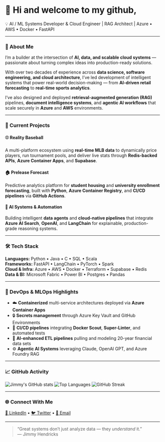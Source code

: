 # 👋 Hi and welcome to my github, 
💡 AI / ML Systems Developer & Cloud Engineer | RAG Architect | Azure • AWS • Docker • FastAPI  

---

### 🚀 About Me

I’m a builder at the intersection of **AI, data, and scalable cloud systems** — passionate about turning complex ideas into production-ready solutions.  

With over two decades of experience across **data science, software engineering, and cloud architecture**, I’ve led development of intelligent systems that power real-world decision-making — from **AI-driven retail forecasting** to **real-time sports analytics**.

I’ve also designed and deployed **retrieval-augmented generation (RAG)** pipelines, **document intelligence systems**, and **agentic AI workflows** that scale securely in **Azure** and **AWS** environments.

---

### 🧠 Current Projects

#### ⚾ Reality Baseball  
A multi-platform ecosystem using **real-time MLB data** to dynamically price players, run tournament pools, and deliver live stats through **Redis-backed APIs**, **Azure Container Apps**, and **Supabase**.  

#### 🏠 Prelease Forecast  
Predictive analytics platform for **student housing** and **university enrollment forecasting**, built with **Python**, **Azure Container Registry**, and **CI/CD pipelines** via **GitHub Actions**.  

#### 🧩 AI Systems & Automation  
Building intelligent **data agents** and **cloud-native pipelines** that integrate **Azure AI Search**, **OpenAI**, and **LangChain** for explainable, production-grade reasoning systems.

---

### 🛠️ Tech Stack

**Languages:** Python • Java • C • SQL • Scala  
**Frameworks:** FastAPI • LangChain • PyTorch • Spark  
**Cloud & Infra:** Azure • AWS • Docker • Terraform • Supabase • Redis  
**Data & BI:** Microsoft Fabric • Power BI • Postgres • Pandas  

---

### 🧰 DevOps & MLOps Highlights

- ☁️ **Containerized** multi-service architectures deployed via **Azure Container Apps**
- 🔒 **Secrets management** through Azure Key Vault and GitHub Environments
- 🔄 **CI/CD pipelines** integrating **Docker Scout**, **Super-Linter**, and automated tests
- 🧠 **AI-enhanced ETL pipelines** pulling and modeling 20-year financial data sets
- ⚙️ **Agentic AI Systems** leveraging Claude, OpenAI GPT, and Azure Foundry RAG

---

### 📈 GitHub Activity

![Jimmy's GitHub stats](https://github-readme-stats.vercel.app/api?username=jhendric98&show_icons=true&theme=github_dark)
![Top Languages](https://github-readme-stats.vercel.app/api/top-langs/?username=jhendric98&layout=compact&theme=github_dark)
![GitHub Streak](https://streak-stats.demolab.com/?user=jhendric98&theme=github-dark-blue)

---

### 🌐 Connect With Me
[💼 LinkedIn](https://www.linkedin.com/in/hendricksjim/) • [🐦 Twitter](https://x.com/hazeflagtrader) • [📧 Email](mailto:jimmy@hazesoft.com)

---

> “Great systems don’t just analyze data — they *understand* it.”  
> — Jimmy Hendricks

